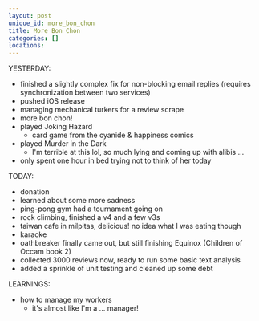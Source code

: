 ```yaml
---
layout: post
unique_id: more_bon_chon
title: More Bon Chon
categories: []
locations: 
---
```


YESTERDAY:
* finished a slightly complex fix for non-blocking email replies (requires synchronization between two services)
* pushed iOS release
* managing mechanical turkers for a review scrape
* more bon chon!
* played Joking Hazard
  * card game from the cyanide & happiness comics
* played Murder in the Dark
  * I'm terrible at this lol, so much lying and coming up with alibis ...
* only spent one hour in bed trying not to think of her today

TODAY:
* donation
* learned about some more sadness
* ping-pong gym had a tournament going on
* rock climbing, finished a v4 and a few v3s
* taiwan cafe in milpitas, delicious! no idea what I was eating though
* karaoke
* oathbreaker finally came out, but still finishing Equinox (Children of Occam book 2)
* collected 3000 reviews now, ready to run some basic text analysis
* added a sprinkle of unit testing and cleaned up some debt

LEARNINGS:
* how to manage my workers
  * it's almost like I'm a ... manager!

